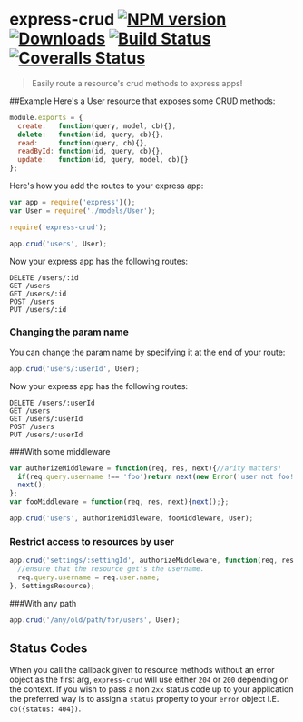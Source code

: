 # express-crud [![NPM version][npm-image]][npm-url] [![Downloads][downloads-image]][npm-url] [![Build Status][travis-image]][travis-url] [![Coveralls Status][coveralls-image]][coveralls-url]
> Easily route a resource's crud methods to express apps!

##Example
Here's a User resource that exposes some CRUD methods:

````javascript
module.exports = {
  create:   function(query, model, cb){},
  delete:   function(id, query, cb){},
  read:     function(query, cb){},
  readById: function(id, query, cb){},
  update:   function(id, query, model, cb){}
};
````

Here's how you add the routes to your express app:
````javascript
var app = require('express')();
var User = require('./models/User');

require('express-crud');

app.crud('users', User);
````

Now your express app has the following routes:
````
DELETE /users/:id
GET /users
GET /users/:id
POST /users
PUT /users/:id
````

### Changing the param name
You can change the param name by specifying it at the end of your route:
```javascript
app.crud('users/:userId', User);
```

Now your express app has the following routes:
````
DELETE /users/:userId
GET /users
GET /users/:userId
POST /users
PUT /users/:userId
````

###With some middleware
````javascript
var authorizeMiddleware = function(req, res, next){//arity matters!
  if(req.query.username !== 'foo')return next(new Error('user not foo!'));
  next();
};
var fooMiddleware = function(req, res, next){next();};

app.crud('users', authorizeMiddleware, fooMiddleware, User);
````

### Restrict access to resources by user
```javascript
app.crud('settings/:settingId', authorizeMiddleware, function(req, res. next){
  //ensure that the resource get's the username.
  req.query.username = req.user.name;
}, SettingsResource);
```

###With any path
````javascript
app.crud('/any/old/path/for/users', User);
````
## Status Codes
When you call the callback given to resource methods without an error object as the
first arg, `express-crud` will use either `204` or `200` depending on the context.
If you wish to pass a non `2xx` status code up to your application the preferred
way is to assign a `status` property to your `error` object I.E. `cb({status: 404})`.

[downloads-image]: http://img.shields.io/npm/dm/express-crud.svg
[npm-url]: https://npmjs.org/package/express-crud
[npm-image]: http://img.shields.io/npm/v/express-crud.svg

[travis-url]: https://travis-ci.org/jsdevel/node-express-crud
[travis-image]: http://img.shields.io/travis/jsdevel/node-express-crud.svg

[coveralls-url]: https://coveralls.io/r/jsdevel/node-express-crud
[coveralls-image]: http://img.shields.io/coveralls/jsdevel/node-express-crud/master.svg
